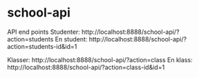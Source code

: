 # school-api

API end points
Studenter: http://localhost:8888/school-api/?action=students
En student: http://localhost:8888/school-api/?action=students-id&id=1

Klasser: http://localhost:8888/school-api/?action=class
En klass: http://localhost:8888/school-api/?action=class-id&id=1

